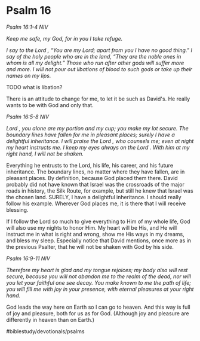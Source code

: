 # Psalm 16
*Psalm 16:1-4 NIV*

*Keep me safe, my God, for in you I take refuge.*

*I say to the Lord , “You are my Lord; apart from you I have no good thing.” I say of the holy people who are in the land, “They are the noble ones in whom is all my delight.” Those who run after other gods will suffer more and more. I will not pour out libations of blood to such gods or take up their names on my lips.*

TODO what is libation?

There is an attitude to change for me, to let it be such as David's. He really wants to be with God and only that.

*Psalm 16:5-8 NIV*

*Lord , you alone are my portion and my cup; you make my lot secure. The boundary lines have fallen for me in pleasant places; surely I have a delightful inheritance. I will praise the Lord , who counsels me; even at night my heart instructs me. I keep my eyes always on the Lord . With him at my right hand, I will not be shaken.*

Everything he entrusts to the Lord, his life, his career, and his future inheritance. The boundary lines, no matter where they have fallen, are in pleasant places. By definition, because God placed them there. David probably did not have known that Israel was the crossroads of the major roads in history, the Silk Route, for example, but still he knew that Israel was the chosen land.
SURELY, I have a delightful inheritance. I should really follow his example. Wherever God places me, it is there that I will receive blessing.

If I follow the Lord so much to give everything to Him of my whole life, God will also use my nights to honor Him. My heart will be His, and He will instruct me in what is right and wrong, show me His ways in my dreams, and bless my sleep.
Especially notice that David mentions, once more as in the previous Psalter, that he will not be shaken with God by his side.

*Psalm 16:9-11 NIV*

*Therefore my heart is glad and my tongue rejoices; my body also will rest secure, because you will not abandon me to the realm of the dead, nor will you let your faithful one see decay. You make known to me the path of life; you will fill me with joy in your presence, with eternal pleasures at your right hand.* 

God leads the way here on Earth so I can go to heaven. And this way is full of joy and pleasure, both for us as for God. (Although joy and pleasure are differently in heaven than on Earth.)

#biblestudy/devotionals/psalms